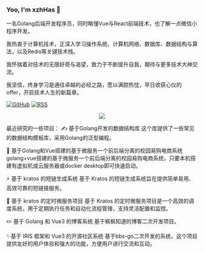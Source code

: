 ### Yoo, I'm xzhHas 👋

一名Golang后端开发程序员，同时略懂Vue与React前端技术，也了解一点微信小程序开发。

我热衷于计算机技术，正深入学习操作系统、计算机网络、数据库、数据结构与算法，以及Redis等关键技术栈。

我怀揣着对技术的无限好奇与渴望，致力于不断提升自我，期待与更多技术大神交流。

我坚信，终身学习是通往卓越的必经之路，愿以满腔热忱，早日收获心仪的offer，开启技术人生的新篇章。

[![GitHub](https://img.shields.io/badge/dynamic/json?logo=github&label=GitHub&labelColor=495867&color=495867&query=%24.data.totalSubs&url=https%3A%2F%2Fapi.spencerwoo.com%2Fsubstats%2F%3Fsource%3Dgithub%26queryKey%3DxzhHas&style=flat-square)](https://github.com/xzhHas)
[![RSS](https://img.shields.io/badge/dynamic/json?logo=rss&logoColor=white&label=RSS&labelColor=95B8D1&color=95B8D1&query=%24.data.totalSubs&url=https%3A%2F%2Fapi.spencerwoo.com%2Fsubstats%2F%3Fsource%3Dfeedly%257Cinoreader%257CfeedsPub%26queryKey%3Dhttps%3A%2F%2Fhaysc.tech%2Ffeed.xml&style=flat-square)](https://blog.csdn.net/m0_73337964?spm=1000.2115.3001.5343)  

<div align="center"> <img src="https://github-readme-stats.vercel.app/api?username=xzhHas&show_icons=true&theme=tokyonight" /> </div>

最近研究的一些项目：
✍️ 基于Golang开发的数据结构库
这个库提供了一些常见的数据结构模板库，采用Golang的泛型编程。


🍻 基于Golang和Vue搭建的基于微服务一个前后端分离的校园易购电商系统
golang+vue搭建的基于微服务一个前后端分离的校园易购电商系统，只要本机搭建有虚拟机或云服务器或docker desktop即可快速启动。

⚡ 基于 kratos 的短链生成系统
基于 Kratos 的短链生成系统旨在提供简单易用、高效可靠的短链接服务。

🌱 基于 kratos 的定时微服务项目
基于 Kratos 的定时微服务项目是一个高效的调度系统，用于定期执行任务和自动化流程管理，支持灵活配置和监控。

✏️ 基于 Golang 和 Vue3 的博客系统
基于枫枫知道的博客二次开发项目。

✨基于 IRIS 框架和 Vue3 的开源社区系统
基于bbs-go二次开发的系统，这个项目提供友好的用户体验和强大的功能，方便用户进行交流和互动。

